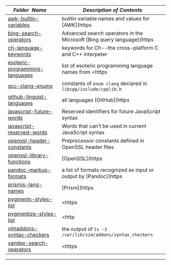 |&nbsp;&nbsp;&nbsp;&nbsp;_Folder&nbsp;&nbsp;Name_&nbsp;&nbsp;&nbsp;&nbsp;| _Description of Contents_
|:----------------|--------------------------------------------------------------------------------------------------------------------------------------------------------
| [awk-builtin-variables](awk-builtin-variables) |  builtin variable names and values for [AWK](https 
| [bing-search-operators](bing-search-operators) |  Advanced search operators in the Microsoft [Bing query language](https 
| [ch-language-keywords](ch-language-keywords) |  keywords for Ch--the cross-platform C and C++ interpeter 
| [esoteric-programming-languages](esoteric-programming-languages) |  list of esoteric programming language names from <https 
| [gcc-clang-enums](gcc-clang-enums) |  constants of `enum clang` declared in `libcpp/include/cpplib.h` 
| [github-linguist-languages](github-linguist-languages) |  all languages [GitHub](https 
| [javascript-future-words](javascript-future-words) |  Reserved identifiers for future JavaScript syntax 
| [javascript-reserved-words](javascript-reserved-words) |  Words that can't be used in current JavaScript syntax 
| [openssl-header-constants](openssl-header-constants) |  Preprocessor constants defined in OpenSSL header files 
| [openssl-library-functions](openssl-library-functions) |  [OpenSSL](https 
| [pandoc-markup-formats](pandoc-markup-formats) |  a list of formats recognized as input or output by [Pandoc](https 
| [prismjs-lang-names](prismjs-lang-names) |  [Prism](https 
| [pygments-styles-list](pygments-styles-list) |  <https 
| [pygmentize-styles-list](pygmentize-styles-list) |  <http 
| [vimaddons-syntax-checkers](vimaddons-syntax-checkers) |  the output of `ls -1 /var/lib/vim/addons/syntax_checkers` 
| [yandex-search-operators](yandex-search-operators) |  <https 

* * *


